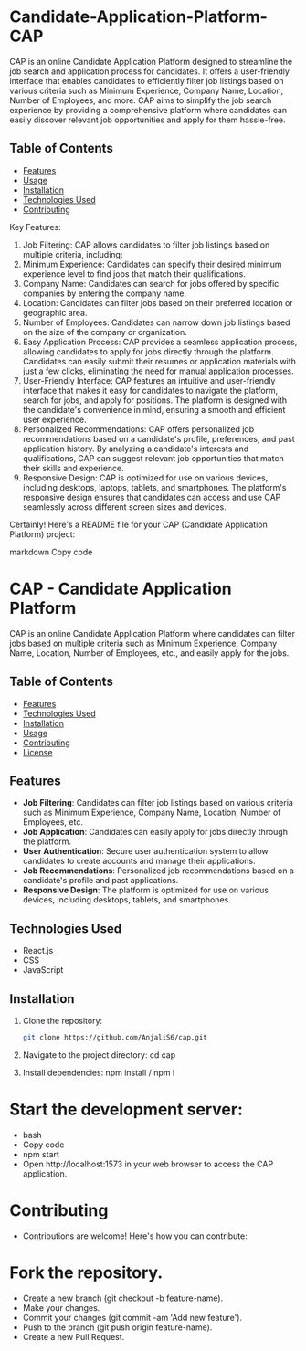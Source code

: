 # Candidate-Application-Platform-CAP

CAP is an online Candidate Application Platform designed to streamline the job search and application process for candidates. It offers a user-friendly interface that enables candidates to efficiently filter job listings based on various criteria such as Minimum Experience, Company Name, Location, Number of Employees, and more. CAP aims to simplify the job search experience by providing a comprehensive platform where candidates can easily discover relevant job opportunities and apply for them hassle-free.

## Table of Contents
- [Features](#features)
- [Usage](#usage)
- [Installation](#installation) 
- [Technologies Used](#technologies-used)
- [Contributing](#contributing)

Key Features:
1. Job Filtering: CAP allows candidates to filter job listings based on multiple criteria, including:
2. Minimum Experience: Candidates can specify their desired minimum experience level to find jobs that match their qualifications.
3. Company Name: Candidates can search for jobs offered by specific companies by entering the company name.
4. Location: Candidates can filter jobs based on their preferred location or geographic area.
5. Number of Employees: Candidates can narrow down job listings based on the size of the company or organization.
6. Easy Application Process: CAP provides a seamless application process, allowing candidates to apply for jobs directly through the platform. Candidates can easily submit their resumes or application materials with just a few clicks, eliminating the need for manual application processes.
7. User-Friendly Interface: CAP features an intuitive and user-friendly interface that makes it easy for candidates to navigate the platform, search for jobs, and apply for positions. The platform is designed with the candidate's convenience in mind, ensuring a smooth and efficient user experience.
8. Personalized Recommendations: CAP offers personalized job recommendations based on a candidate's profile, preferences, and past application history. By analyzing a candidate's interests and qualifications, CAP can suggest relevant job opportunities that match their skills and experience.
9. Responsive Design: CAP is optimized for use on various devices, including desktops, laptops, tablets, and smartphones. The platform's responsive design ensures that candidates can access and use CAP seamlessly across different screen sizes and devices.


Certainly! Here's a README file for your CAP (Candidate Application Platform) project:

markdown
Copy code
# CAP - Candidate Application Platform

CAP is an online Candidate Application Platform where candidates can filter jobs based on multiple criteria such as Minimum Experience, Company Name, Location, Number of Employees, etc., and easily apply for the jobs.

## Table of Contents

- [Features](#features)
- [Technologies Used](#technologies-used)
- [Installation](#installation)
- [Usage](#usage)
- [Contributing](#contributing)
- [License](#license)

## Features

- **Job Filtering**: Candidates can filter job listings based on various criteria such as Minimum Experience, Company Name, Location, Number of Employees, etc.
- **Job Application**: Candidates can easily apply for jobs directly through the platform.
- **User Authentication**: Secure user authentication system to allow candidates to create accounts and manage their applications.
- **Job Recommendations**: Personalized job recommendations based on a candidate's profile and past applications.
- **Responsive Design**: The platform is optimized for use on various devices, including desktops, tablets, and smartphones.

## Technologies Used
- React.js
- CSS
- JavaScript

## Installation

1. Clone the repository:

   ```bash
   git clone https://github.com/AnjaliS6/cap.git


2. Navigate to the project directory:
   cd cap

3. Install dependencies:
   npm install / npm i

  # Start the development server:
  - bash
  - Copy code
  - npm start
  - Open http://localhost:1573 in your web browser to access the CAP application.
  # Contributing
  - Contributions are welcome! Here's how you can contribute:
  
  # Fork the repository.
  - Create a new branch (git checkout -b feature-name).
  - Make your changes.
  - Commit your changes (git commit -am 'Add new feature').
  - Push to the branch (git push origin feature-name).
  - Create a new Pull Request.
